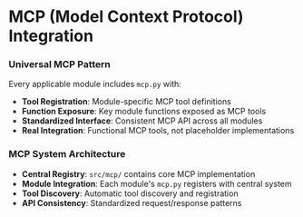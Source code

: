 # MCP (Model Context Protocol) Integration

### Universal MCP Pattern
Every applicable module includes `mcp.py` with:
- **Tool Registration**: Module-specific MCP tool definitions
- **Function Exposure**: Key module functions exposed as MCP tools
- **Standardized Interface**: Consistent MCP API across all modules
- **Real Integration**: Functional MCP tools, not placeholder implementations

### MCP System Architecture
- **Central Registry**: `src/mcp/` contains core MCP implementation
- **Module Integration**: Each module's `mcp.py` registers with central system
- **Tool Discovery**: Automatic tool discovery and registration
- **API Consistency**: Standardized request/response patterns 